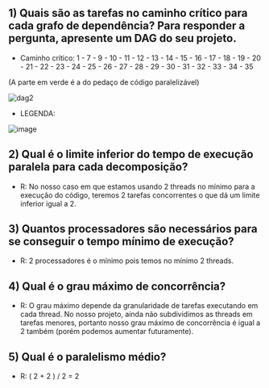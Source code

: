 ## 1) Quais são as tarefas no caminho crítico para cada grafo de dependência? Para responder a pergunta, apresente um DAG do seu projeto.  
  
- Caminho crítico: 1 - 7 - 9 - 10 - 11 - 12 - 13 - 14 - 15 - 16 - 17 - 18 - 19 - 20 - 21 - 22 - 23 - 24 - 25 - 26 - 27 - 28 - 29 - 30 - 31 - 32 - 33 - 34 - 35

(A parte em verde é a do pedaço de código paralelizável)
  
![dag2](https://user-images.githubusercontent.com/16262291/197430646-ef7ce20b-2081-4274-93b3-3809539c800a.png)

- LEGENDA:   

![image](https://user-images.githubusercontent.com/74507357/197656067-e74758fc-956f-4bfc-93f7-34e48c00ee66.png)

 
  

## 2) Qual é o limite inferior do tempo de execução paralela para cada decomposição?
- R: No nosso caso em que estamos usando 2 threads no mínimo para a execução do código, teremos 2 tarefas concorrentes o que dá um limite inferior igual a 2.
  
  
## 3) Quantos processadores são necessários para se conseguir o tempo mínimo de execução?  
- R: 2 processadores é o mínimo pois temos no mínimo 2 threads.


## 4) Qual é o grau máximo de concorrência?
- R: O grau máximo depende da granularidade de tarefas executando em cada thread. No nosso projeto, ainda não subdividimos as threads em tarefas menores, portanto nosso grau máximo de concorrência é igual a 2 também (porém podemos aumentar futuramente).


## 5) Qual é o paralelismo médio?
- R: ( 2 + 2 ) / 2 = 2
